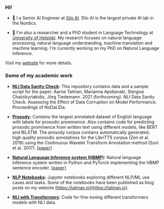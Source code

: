 ### Hi!


- 🤖 I a Senior AI Engineer at [Silo AI](https://www.silo.ai). Silo AI is the largest private AI lab in the Nordics.

- 🔬 I'm also a researcher and a PhD student in Language Technology at 
[University of Helsinki](https://blogs.helsinki.fi/language-technology/). 
My research focuses on natural language processing, natural language understanding, machine translation and machine learning. I'm currently working on my PhD on Natural Language Inference. 

Visit my [website](https://talman.io) for more details.

### Some of my academic work

* **[NLI Data Sanity Check](https://github.com/Helsinki-NLP/nli-data-sanity-check):**
This repository contains data and a sample script for the paper:
Aarne Talman, Marianna Apidianaki, Stergios Chatzikyriakidis, Jörg Tiedemann. 2021 (forthcoming). NLI Data Sanity Check: Assessing the Effect of Data Corruption on Model Performance. Proceedings of NoDaLiDa.

* **[Prosody](https://github.com/Helsinki-NLP/prosody):**
Contains the largest annotated dataset of English language with labels for prosodic prominence. Also contains code for predicting 
prosodic prominence from written text using different models, like BERT and BiLSTM. The prosody corpus contains automatically generated, high quality prosodic annotations for the LibriTTS corpus (Zen et al. 2019) using the Continuous Wavelet Transform Annotation method (Suni et al. 2017). [[paper](https://aclweb.org/anthology/W19-6129/)]

* **[Natural Language Inference system (HBMP)](https://github.com/Helsinki-NLP/HBMP):**
Natural language inference system written in Python and PyTorch implementing the HBMP sentence encoder. [[paper](https://www.cambridge.org/core/journals/natural-language-engineering/article/sentence-embeddings-in-nli-with-iterative-refinement-encoders/AC811644D52446E414333B20FEACE00F)]

* **[NLP Notebooks](https://github.com/aarnetalman/Notebooks):** Jupyter notebooks exploring different NLP/ML use cases and tasks. Some of the
notebooks have been published as blog posts on my website [https://talman.io](https://talman.io).

* **[NLI with Transformers](https://github.com/aarnetalman/nli-with-transformers):** Code for fine-tuning different transformers models with NLI data.

<!--
**aarnetalman/aarnetalman** is a ✨ _special_ ✨ repository because its `README.md` (this file) appears on your GitHub profile.

Here are some ideas to get you started:

- 🔭 I’m currently working on ...
- 🌱 I’m currently learning ...
- 👯 I’m looking to collaborate on ...
- 🤔 I’m looking for help with ...
- 💬 Ask me about ...
- 📫 How to reach me: ...
- 😄 Pronouns: ...
- ⚡ Fun fact: ...
-->
